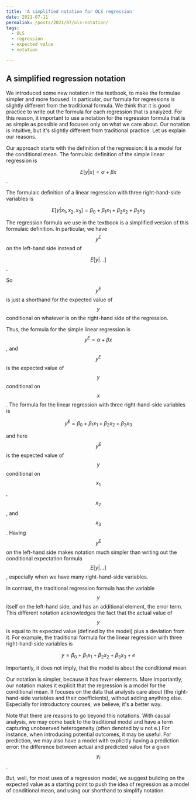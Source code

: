 ```yaml
---
title: 'A simplified notation for OLS regression'
date: 2021-07-11
permalink: /posts/2021/07/ols-notation/
tags:
  - OLS
  - regression
  - expected value
  - notation

---
```


## A simplified regression notation 

We introduced some new notation in the textbook, to make the formulae simpler and more focused. In particular, our formula for regressions is slightly different from the traditional formula. We think that it is good practice to write out the formula for each regression that is analyzed. For this reason, it important to use a notation for the regression formula that is as simple as possible and focuses only on what we care about. Our notation is intuitive, but it's slightly different from traditional practice. Let us explain our reasons.

Our approach starts with the definition of the regression: it is a model for the conditional mean. The formulaic definition of the simple linear regression is 

$$E[y|x]= \alpha + \beta x$$. 

The formulaic definition of a linear regression with three right-hand-side variables is 


$$
E[y|x_1, x_2, x_3]= \beta_0 + \beta_1 x_1 + \beta_2 x_2 + \beta_3 x_3
$$


The regression formula we use in the textbook is a simplified version of this formulaic definition. In particular, we have $$y^E$$ on the left-hand side instead of 

$$E[y|...]$$. 

So $$y^E$$ is just a shorthand for the expected value of $$y$$ conditional on whatever is on the right-hand side of the regression.

Thus, the formula for the simple linear regression is $$y^E = \alpha + \beta x$$, and $$y^E$$ is the expected value of $$y$$ conditional on $$x$$. The formula for the linear regression with three right-hand-side variables is 

$$
y^E= \beta_0 + \beta_1 x_1 + \beta_2 x_2 + \beta_3 x_3
$$ 

and here $$y^E$$ is the expected value of $$y$$ conditional on $$x_1$$, $$x_2$$, and $$x_3$$. Having $$y^E$$ on the left-hand side makes notation much simpler than writing out the conditional expectation formula $$E[y|...]$$, especially when we have many right-hand-side variables.

In contrast, the traditional regression formula has the variable $$y$$ itself on the left-hand side, and has an additional element, the error term. This different notation acknowledges the fact that the actual value of $$y$$ is equal to its expected value (defined by the model) plus a deviation from it. For example, the traditional formula for the linear regression with three right-hand-side variables is 

$$
y= \beta_0 + \beta_1 x_1 + \beta_2 x_2 + \beta_3 x_3 + e
$$

Importantly, it does not imply, that the model is about the conditional mean. 

Our notation is simpler, because it has fewer elements. More importantly, our notation makes it explicit that the regression is a model for the conditional mean. It focuses on the data that analysts care about (the right-hand-side variables and their coefficients), without adding anything else. Especially for introductory courses, we believe, it's a better way. 

Note that there are reasons to go beyond this notations. With causal analysis, we may come back to the traditional model and have a term capturing unobserved heterogeneity (often denoted by u not e.) For instance, when introducing potential outcomes, it may be useful. For prediction, we may also have a model with explicitly having a prediction error: the difference between actual and predicted value for a given $$y_i$$. 

But, well, for most uses of a regression model, we suggest building on the expected value as a starting point to push the idea of regression as a model of conditional mean, and using our shorthand to simplify notation. 